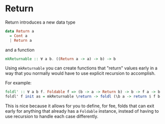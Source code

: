 # Return

Return introduces a new data type
```purescript
data Return a
  = Cont a
  | Return a
```

and a function 

```purescript
mkReturnable :: ∀ a b. ((Return a -> a) -> b) -> b
```

Using `mkReturnable` you can create functions that "return" values early in a way that you normally would have to use explicit recursion to accomplish.

For example:

```purescript
foldl' :: ∀ a b f. Foldable f => (b -> a -> Return b) -> b -> f a -> b
foldl' f init as = mkReturnable \return -> foldl (\b a -> return $ f b a) init as
```

This is nice because it allows for you to define, for fee, folds that can exit early for anything that already has a `Foldable` instance, instead of having to use recursion to handle each case differently.
